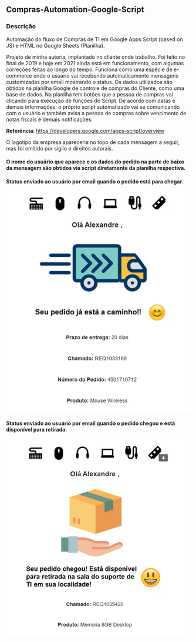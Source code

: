 ## Compras-Automation-Google-Script

### Descrição
Automação do fluxo de Compras de TI em Google Apps Script (based on JS) e HTML no Google Sheets (Planilha). 

Projeto de minha autoria, implantado no cliente onde trabalho. Foi feito no final de 2019 e hoje em 2021 ainda está em funcionamento, com algumas correções feitas ao longo do tempo. 
Funciona como uma espécie de e-commerce onde o usuário vai recebendo automaticamente mensagens customizadas por email mostrando o status. Os dados utilizados são obtidos na planilha Google de controle de compras do Cliente, como uma base de dados. 
Na planilha tem botões que a pessoa de compras vai clicando para execução de funções do Script. 
De acordo com datas e demais informações, o próprio script automatizado vai se comunicando com o usuário e também avisa a pessoa de compras sobre vencimento de notas fiscais e demais notificações.

**Referência**: https://developers.google.com/apps-script/overview

O logotipo da empresa apareceria no topo de cada mensagem a seguir, mas foi omitido por sigilo e direitos autorais.

#### O nome do usuário que aparece e os dados do pedido na parte de baixo da mensagem são obtidos via script diretamente da planilha respectiva.

#### Status enviado ao usuário por email quando o pedido está para chegar. 

![alt text](https://github.com/rensilver/image-repo-github/blob/main/pedidochegando-pjt-adm-compras.PNG)

#### Status enviado ao usuário por email quando o pedido chegou e está disponível para retirada.

![alt text](https://github.com/rensilver/image-repo-github/blob/main/pedidochegou-pjt-adm-compras.PNG)
